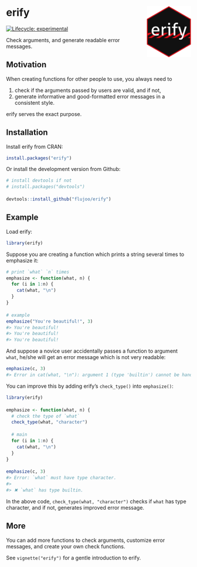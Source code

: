 
# erify <img src="man/figures/logo.png" align="right" alt="logo" width="120"/>

<!-- badges: start -->

[![Lifecycle:
experimental](https://img.shields.io/badge/lifecycle-experimental-orange.svg)](https://lifecycle.r-lib.org/articles/stages.html#experimental)
<!-- badges: end -->

Check arguments, and generate readable error messages.

## Motivation

When creating functions for other people to use, you always need to

1.  check if the arguments passed by users are valid, and if not,
2.  generate informative and good-formatted error messages in a
    consistent style.

erify serves the exact purpose.

## Installation

Install erify from CRAN:

``` r
install.packages("erify")
```

Or install the development version from Github:

``` r
# install devtools if not
# install.packages("devtools")

devtools::install_github("flujoo/erify")
```

## Example

Load erify:

``` r
library(erify)
```

Suppose you are creating a function which prints a string several times
to emphasize it:

``` r
# print `what` `n` times
emphasize <- function(what, n) {
  for (i in 1:n) {
    cat(what, "\n")
  }
}

# example
emphasize("You're beautiful!", 3)
#> You're beautiful! 
#> You're beautiful! 
#> You're beautiful!
```

And suppose a novice user accidentally passes a function to argument
`what`, he/she will get an error message which is not very readable:

``` r
emphasize(c, 3)
#> Error in cat(what, "\n"): argument 1 (type 'builtin') cannot be handled by 'cat'
```

You can improve this by adding erify’s `check_type()` into
`emphasize()`:

``` r
library(erify)

emphasize <- function(what, n) {
  # check the type of `what`
  check_type(what, "character")
  
  # main
  for (i in 1:n) {
    cat(what, "\n")
  }
}

emphasize(c, 3)
#> Error: `what` must have type character.
#> 
#> ✖ `what` has type builtin.
```

In the above code, `check_type(what, "character")` checks if `what` has
type character, and if not, generates improved error message.

## More

You can add more functions to check arguments, customize error messages,
and create your own check functions.

See `vignette("erify")` for a gentle introduction to erify.
